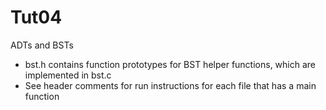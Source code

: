 # Tut04

ADTs and BSTs

- bst.h contains function prototypes for BST helper functions, which are implemented in bst.c
- See header comments for run instructions for each file that has a main function
